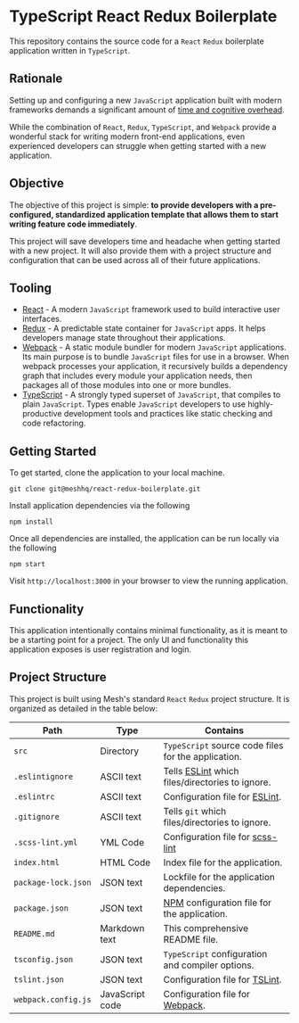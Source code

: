 # TypeScript React Redux Boilerplate

This repository contains the source code for a `React` `Redux` boilerplate application written in `TypeScript`. 

## Rationale 

Setting up and configuring a new `JavaScript` application built with modern frameworks demands a significant amount of [time and cognitive overhead](https://hackernoon.com/how-it-feels-to-learn-javascript-in-2016-d3a717dd577f). 

While the combination of `React`, `Redux`, `TypeScript`, and `Webpack` provide a wonderful stack for writing modern front-end applications, even experienced developers can struggle when getting started with a new application. 

## Objective

The objective of this project is simple: **to provide developers with a pre-configured, standardized application template that allows them to start writing feature code immediately**. 

This project will save developers time and headache when getting started with a new project. It will also provide them with a project structure and configuration that can be used across all of their future applications. 

## Tooling

* [React](https://reactjs.org/) - A modern `JavaScript` framework used to build interactive user interfaces. 
* [Redux](https://redux.js.org/) - A predictable state container for `JavaScript` apps. It helps developers manage state throughout their applications. 
* [Webpack](https://webpack.js.org/) - A static module bundler for modern `JavaScript` applications. Its main purpose is to bundle `JavaScript` files for use in a browser. When webpack processes your application, it recursively builds a dependency graph that includes every module your application needs, then packages all of those modules into one or more bundles.
* [TypeScript](https://www.typescriptlang.org/) - A strongly typed superset of `JavaScript`, that compiles to plain `JavaScript`. Types enable `JavaScript` developers to use highly-productive development tools and practices like static checking and code refactoring.

## Getting Started

To get started, clone the application to your local machine.

```
git clone git@meshhq/react-redux-boilerplate.git
```

Install application dependencies via the following 

```
npm install
```

Once all dependencies are installed, the application can be run locally via the following

```
npm start
```

Visit `http://localhost:3000` in your browser to view the running application. 

## Functionality 

This application intentionally contains minimal functionality, as it is meant to be a starting point for a project. The only UI and functionality this application exposes is user registration and login. 

## Project Structure

This project is built using Mesh's standard `React` `Redux` project structure. It is organized as detailed in the table below:

| Path                  | Type              | Contains                                                            
| ----------------------|-------------------|---------------------------------------------------------------------------|
| `src`                 | Directory         | `TypeScript` source code files for the application.                       |
| `.eslintignore`       | ASCII text        | Tells [ESLint](https://eslint.org/) which files/directories to ignore.    |
| `.eslintrc`           | ASCII text        | Configuration file for [ESLint](https://eslint.org/).                     |
| `.gitignore`          | ASCII text        | Tells `git` which files/directories to ignore.                            |
| `.scss-lint.yml`      | YML Code          | Configuration file for [scss-lint](https://github.com/brigade/scss-lint)  |
| `index.html`          | HTML Code         | Index file for the application.                                           |
| `package-lock.json`   | JSON text         | Lockfile for the application dependencies.                                |  
| `package.json`        | JSON text         | [NPM](https://www.npmjs.com/) configuration file for the application.     |
| `README.md`           | Markdown text     | This comprehensive README file.                                           |
| `tsconfig.json`       | JSON text         | `TypeScript` configuration and compiler options.                          |
| `tslint.json`         | JSON text         | Configuration file for [TSLint](https://github.com/palantir/tslint).      |
| `webpack.config.js`   | JavaScript code   | Configuration file for [Webpack](https://webpack.js.org/).                |    





